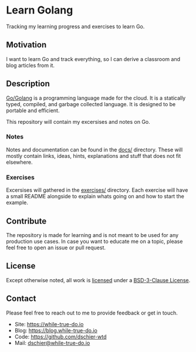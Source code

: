 # Learn Golang

Tracking my learning progress and exercises to learn Go.

## Motivation

I want to learn Go and track everything, so I can derive a classroom
and blog articles from it.

## Description

[Go/Golang](https://golang.org/) is a programming language made for the cloud.
It is a statically typed, compiled, and garbage collected language. It is
designed to be portable and efficient.

This repository will contain my excersises and notes on Go.

### Notes

Notes and documentation can be found in the [docs/](docs/) directory. These will
mostly contain links, ideas, hints, explanations and stuff that does not fit
elsewhere.

### Exercises

Excersises will gathered in the [exercises/](exercises/) directory. Each
exercise will have a small README alongside to explain whats going on and how
to start the example.

## Contribute

The repository is made for learning and is not meant to be used for any
production use cases. In case you want to educate me on a topic, please feel
free to open an issue or pull request.

## License

Except otherwise noted, all work is [licensed](LICENSE) under a
[BSD-3-Clause License](https://opensource.org/licenses/BSD-3-Clause).

## Contact

Please feel free to reach out to me to provide feedback or get in touch.

- Site: <https://while-true-do.io>
- Blog: <https://blog.while-true-do.io>
- Code: <https://github.com/dschier-wtd>
- Mail: [dschier@while-true-do.io](mailto:dschier@while-true-do.io)
